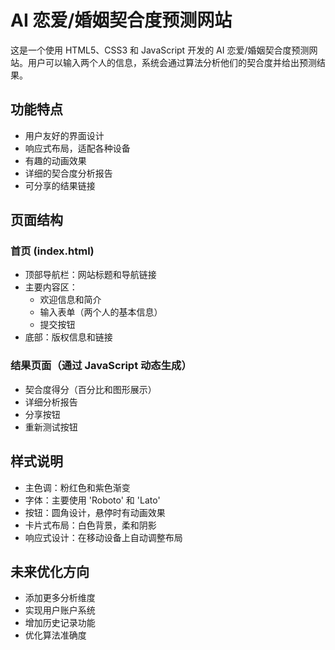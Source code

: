 # AI 恋爱/婚姻契合度预测网站

这是一个使用 HTML5、CSS3 和 JavaScript 开发的 AI 恋爱/婚姻契合度预测网站。用户可以输入两个人的信息，系统会通过算法分析他们的契合度并给出预测结果。

## 功能特点

- 用户友好的界面设计
- 响应式布局，适配各种设备
- 有趣的动画效果
- 详细的契合度分析报告
- 可分享的结果链接

## 页面结构

### 首页 (index.html)
- 顶部导航栏：网站标题和导航链接
- 主要内容区：
  - 欢迎信息和简介
  - 输入表单（两个人的基本信息）
  - 提交按钮
- 底部：版权信息和链接

### 结果页面（通过 JavaScript 动态生成）
- 契合度得分（百分比和图形展示）
- 详细分析报告
- 分享按钮
- 重新测试按钮

## 样式说明

- 主色调：粉红色和紫色渐变
- 字体：主要使用 'Roboto' 和 'Lato'
- 按钮：圆角设计，悬停时有动画效果
- 卡片式布局：白色背景，柔和阴影
- 响应式设计：在移动设备上自动调整布局

## 未来优化方向

- 添加更多分析维度
- 实现用户账户系统
- 增加历史记录功能
- 优化算法准确度 